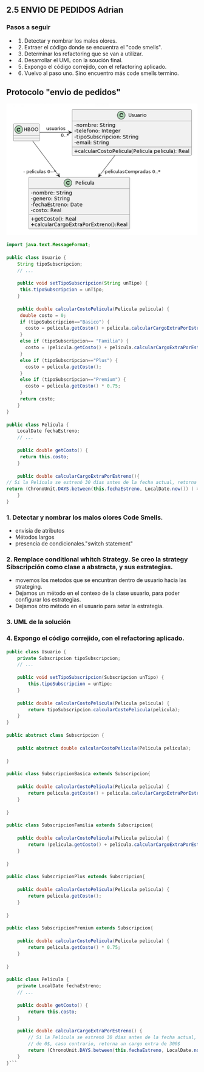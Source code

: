 ## 2.5 ENVIO DE PEDIDOS Adrian

### Pasos a seguir 
- 1) Detectar y nombrar los malos olores.
- 2) Extraer el código donde se encuentra el "code smells".
- 3) Determinar los refactoring que se van a utilizar.
- 4) Desarrollar el UML con la soución final.
- 5) Expongo el código correjido, con el refactoring aplicado.
- 6) Vuelvo al paso uno. Sino encuentro más code smells termino.

## Protocolo "envio de pedidos"

![alt text](image-4.png)

```java
import java.text.MessageFormat;

public class Usuario { 
    String tipoSubscripcion; 
    // ... 
 
    public void setTipoSubscripcion(String unTipo) { 
     this.tipoSubscripcion = unTipo; 
    } 
     
    public double calcularCostoPelicula(Pelicula pelicula) { 
     double costo = 0; 
     if (tipoSubscripcion=="Basico") { 
       costo = pelicula.getCosto() + pelicula.calcularCargoExtraPorEstreno(); 
     } 
     else if (tipoSubscripcion== "Familia") { 
       costo = (pelicula.getCosto() + pelicula.calcularCargoExtraPorEstreno()) * 0.90; 
     } 
     else if (tipoSubscripcion=="Plus") { 
       costo = pelicula.getCosto(); 
     } 
     else if (tipoSubscripcion=="Premium") { 
       costo = pelicula.getCosto() * 0.75; 
     } 
     return costo; 
    } 
} 
 
public class Pelicula { 
    LocalDate fechaEstreno; 
    // ... 
 
    public double getCosto() { 
     return this.costo; 
    } 
     
    public double calcularCargoExtraPorEstreno(){ 
// Si la Película se estrenó 30 días antes de la fecha actual, retorna un cargo de 0$, caso contrario, retorna un cargo extra de 300$
return (ChronoUnit.DAYS.between(this.fechaEstreno, LocalDate.now()) ) > 30 ? 0 : 300;
    }
}
```
### 1. Detectar y nombrar los malos olores Code Smells.
- envisia de atributos
- Métodos largos 
- presencia de condicionales."switch statement"

### 2. Remplace conditional whitch Strategy. Se creo la strategy Sibscripción como clase a  abstracta, y sus estrategias. 
- movemos los metodos que se encuntran dentro de usuario hacia las strateging.
- Dejamos un método en el contexo de la clase usuario, para poder configurar los estrategias.
- Dejamos otro método en el usuario para setar la estrategia.

### 3. UML de la solución



### 4. Expongo el código correjido, con el refactoring aplicado.

```java
public class Usuario {
	private Subscripcion tipoSubscripcion;
    // ...

	public void setTipoSubscripcion(Subscripcion unTipo) {
		this.tipoSubscripcion = unTipo;
	}

	public double calcularCostoPelicula(Pelicula pelicula) {
		return tipoSubscripcion.calcularCostoPelicula(pelicula);
	}
}

public abstract class Subscripcion {

	public abstract double calcularCostoPelicula(Pelicula pelicula);

}

public class SubscripcionBasica extends Subscripcion{
	
	public double calcularCostoPelicula(Pelicula pelicula) {
		return pelicula.getCosto() + pelicula.calcularCargoExtraPorEstreno();
	}

}

public class SubscripcionFamilia extends Subscripcion{

	public double calcularCostoPelicula(Pelicula pelicula) {
		return (pelicula.getCosto() + pelicula.calcularCargoExtraPorEstreno()) * 0.90;
	}

}

public class SubscripcionPlus extends Subscripcion{

	public double calcularCostoPelicula(Pelicula pelicula) {
		return pelicula.getCosto();
	}

}

public class SubscripcionPremium extends Subscripcion{

	public double calcularCostoPelicula(Pelicula pelicula) {
		return pelicula.getCosto() * 0.75;
	}

}

public class Pelicula {
	private LocalDate fechaEstreno;
    // ...

	public double getCosto() {
		return this.costo;
	}

	public double calcularCargoExtraPorEstreno() {
		// Si la Película se estrenó 30 días antes de la fecha actual, retorna un cargo
		// de 0$, caso contrario, retorna un cargo extra de 300$
		return (ChronoUnit.DAYS.between(this.fechaEstreno, LocalDate.now())) > 30 ? 0 : 300;
	}
}```



